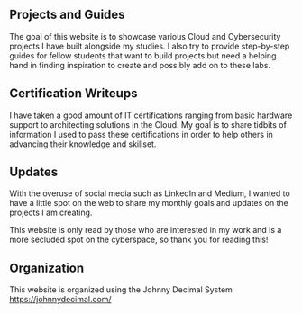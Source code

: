 ## Projects and Guides
The goal of this website is to showcase various Cloud and Cybersecurity projects I have built alongside my studies. I also try to provide step-by-step guides for fellow students that want to build projects but need a helping hand in finding inspiration to create and possibly add on to these labs. 

## Certification Writeups
I have taken a good amount of IT certifications ranging from basic hardware support to architecting solutions in the Cloud. My goal is to share tidbits of information I used to pass these certifications in order to help others in advancing their knowledge and skillset. 

## Updates
With the overuse of social media such as LinkedIn and Medium, I wanted to have a little spot on the web to share my monthly goals and updates on the projects I am creating. 

This website is only read by those who are interested in my work and is a more secluded spot on the cyberspace, so thank you for reading this!

## Organization
This website is organized using the Johnny Decimal System https://johnnydecimal.com/